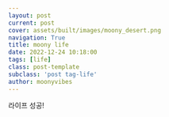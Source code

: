 ```yaml
---
layout: post
current: post
cover: assets/built/images/moony_desert.png
navigation: True
title: moony life
date: 2022-12-24 10:18:00
tags: [life]
class: post-template
subclass: 'post tag-life'
author: moonyvibes
---
```

라이프 성공!